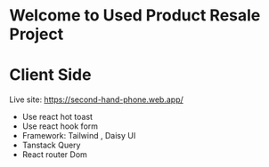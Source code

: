 # Welcome to Used Product Resale Project
# Client Side 

Live site: https://second-hand-phone.web.app/

* Use react hot toast
* Use react hook form
* Framework: Tailwind , Daisy UI
* Tanstack Query
* React router Dom

